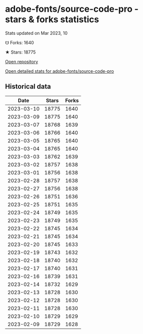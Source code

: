 # adobe-fonts/source-code-pro - stars & forks statistics

Stats updated on Mar 2023, 10

☋ Forks: 1640

★ Stars: 18775

[Open repository](https://github.com/adobe-fonts/source-code-pro)

[Open detailed stats for adobe-fonts/source-code-pro](https://reviewgithub.com/rep/adobe-fonts/source-code-pro)

## Historical data
| Date | Stars | Forks |
|------|-------|-------|
| 2023-03-10 | 18775 | 1640 | 
| 2023-03-09 | 18775 | 1640 | 
| 2023-03-07 | 18768 | 1639 | 
| 2023-03-06 | 18766 | 1640 | 
| 2023-03-05 | 18765 | 1640 | 
| 2023-03-04 | 18765 | 1640 | 
| 2023-03-03 | 18762 | 1639 | 
| 2023-03-02 | 18757 | 1638 | 
| 2023-03-01 | 18756 | 1638 | 
| 2023-02-28 | 18757 | 1638 | 
| 2023-02-27 | 18756 | 1638 | 
| 2023-02-26 | 18751 | 1636 | 
| 2023-02-25 | 18751 | 1635 | 
| 2023-02-24 | 18749 | 1635 | 
| 2023-02-23 | 18749 | 1635 | 
| 2023-02-22 | 18745 | 1634 | 
| 2023-02-21 | 18745 | 1634 | 
| 2023-02-20 | 18745 | 1633 | 
| 2023-02-19 | 18743 | 1632 | 
| 2023-02-18 | 18740 | 1632 | 
| 2023-02-17 | 18740 | 1631 | 
| 2023-02-16 | 18739 | 1631 | 
| 2023-02-14 | 18732 | 1629 | 
| 2023-02-13 | 18728 | 1630 | 
| 2023-02-12 | 18728 | 1630 | 
| 2023-02-11 | 18728 | 1630 | 
| 2023-02-10 | 18729 | 1629 | 
| 2023-02-09 | 18729 | 1628 | 

